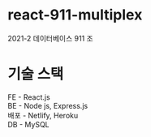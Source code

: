 # react-911-multiplex
 2021-2 데이터베이스 911 조

# 기술 스택  
FE - React.js  
BE - Node js, Express.js  
배포 - Netlify, Heroku  
DB - MySQL
